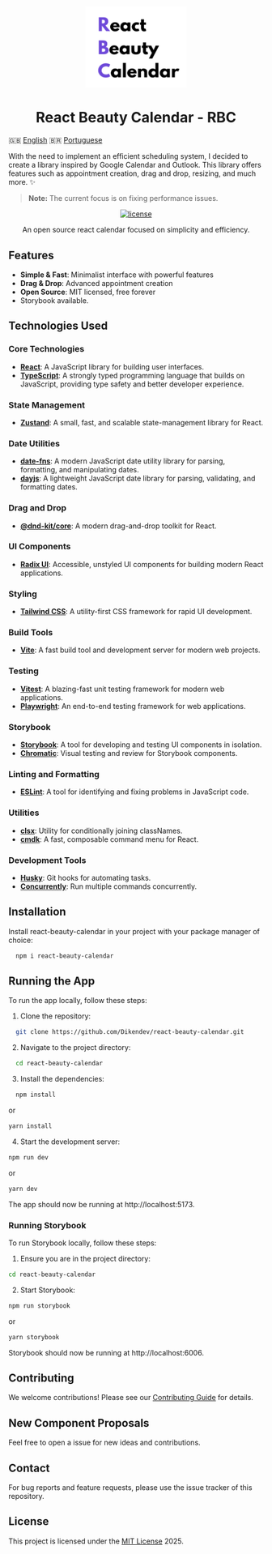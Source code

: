 <p align="center">
  <a href="/">
    <img src="public/logo.png" alt="RBC logo" width="200" />
  </a>
</p>

<h1 align="center">React Beauty Calendar - RBC </h1> 

<div>

🇬🇧 [English](README.md)
🇧🇷 [Portuguese](README-PT.md)

</div>

With the need to implement an efficient scheduling system, I decided to create a library inspired by Google Calendar and Outlook. This library offers features such as appointment creation, drag and drop, resizing, and much more. ✨

> **Note:** The current focus is on fixing performance issues.

<div align="center">

[![license](https://img.shields.io/badge/license-MIT-blue.svg)](LICENSE)

</div>

<p align="center">An open source react calendar focused on simplicity and efficiency.</p>

## Features

- **Simple & Fast**: Minimalist interface with powerful features
- **Drag & Drop**: Advanced appointment creation
- **Open Source**: MIT licensed, free forever
- Storybook available.
## Technologies Used

### Core Technologies
- **[React](https://reactjs.org/)**: A JavaScript library for building user interfaces.
- **[TypeScript](https://www.typescriptlang.org/)**: A strongly typed programming language that builds on JavaScript, providing type safety and better developer experience.

### State Management
- **[Zustand](https://github.com/pmndrs/zustand)**: A small, fast, and scalable state-management library for React.

### Date Utilities
- **[date-fns](https://date-fns.org/)**: A modern JavaScript date utility library for parsing, formatting, and manipulating dates.
- **[dayjs](https://day.js.org/)**: A lightweight JavaScript date library for parsing, validating, and formatting dates.

### Drag and Drop
- **[@dnd-kit/core](https://dndkit.com/)**: A modern drag-and-drop toolkit for React.

### UI Components
- **[Radix UI](https://www.radix-ui.com/)**: Accessible, unstyled UI components for building modern React applications.

### Styling
- **[Tailwind CSS](https://tailwindcss.com/)**: A utility-first CSS framework for rapid UI development.

### Build Tools
- **[Vite](https://vitejs.dev/)**: A fast build tool and development server for modern web projects.

### Testing
- **[Vitest](https://vitest.dev/)**: A blazing-fast unit testing framework for modern web applications.
- **[Playwright](https://playwright.dev/)**: An end-to-end testing framework for web applications.

### Storybook
- **[Storybook](https://storybook.js.org/)**: A tool for developing and testing UI components in isolation.
- **[Chromatic](https://www.chromatic.com/)**: Visual testing and review for Storybook components.

### Linting and Formatting
- **[ESLint](https://eslint.org/)**: A tool for identifying and fixing problems in JavaScript code.

### Utilities
- **[clsx](https://github.com/lukeed/clsx)**: Utility for conditionally joining classNames.
- **[cmdk](https://cmdk.paco.me/)**: A fast, composable command menu for React.

### Development Tools
- **[Husky](https://typicode.github.io/husky/)**: Git hooks for automating tasks.
- **[Concurrently](https://github.com/open-cli-tools/concurrently)**: Run multiple commands concurrently.

## Installation

Install react-beauty-calendar in your project with your package manager of choice:

```sh
  npm i react-beauty-calendar
```

## Running the App

To run the app locally, follow these steps:

1. Clone the repository:

```sh
  git clone https://github.com/Dikendev/react-beauty-calendar.git
```

2. Navigate to the project directory:

```sh
  cd react-beauty-calendar
```

3. Install the dependencies:

```sh
  npm install
```
or
```sh
yarn install
```
4. Start the development server:

```sh
npm run dev
```

or

```sh
yarn dev
```

The app should now be running at http://localhost:5173.

### Running Storybook

To run Storybook locally, follow these steps:

1. Ensure you are in the project directory:

```sh
cd react-beauty-calendar
```

2. Start Storybook:

```sh
npm run storybook
```
or

```sh
yarn storybook
```
Storybook should now be running at http://localhost:6006.

## Contributing

We welcome contributions! Please see our [Contributing Guide](CONTRIBUTING.md) for details.

## New Component Proposals

Feel free to open a issue for new ideas and contributions.

## Contact
  
For bug reports and feature requests, please use the issue tracker of this repository.

## License

This project is licensed under the [MIT License](LICENSE) 2025.

